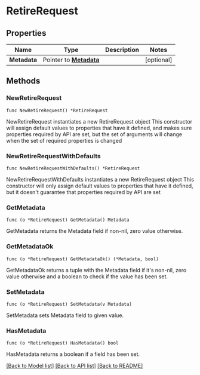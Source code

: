 # RetireRequest

## Properties

Name | Type | Description | Notes
------------ | ------------- | ------------- | -------------
**Metadata** | Pointer to [**Metadata**](Metadata.md) |  | [optional] 

## Methods

### NewRetireRequest

`func NewRetireRequest() *RetireRequest`

NewRetireRequest instantiates a new RetireRequest object
This constructor will assign default values to properties that have it defined,
and makes sure properties required by API are set, but the set of arguments
will change when the set of required properties is changed

### NewRetireRequestWithDefaults

`func NewRetireRequestWithDefaults() *RetireRequest`

NewRetireRequestWithDefaults instantiates a new RetireRequest object
This constructor will only assign default values to properties that have it defined,
but it doesn't guarantee that properties required by API are set

### GetMetadata

`func (o *RetireRequest) GetMetadata() Metadata`

GetMetadata returns the Metadata field if non-nil, zero value otherwise.

### GetMetadataOk

`func (o *RetireRequest) GetMetadataOk() (*Metadata, bool)`

GetMetadataOk returns a tuple with the Metadata field if it's non-nil, zero value otherwise
and a boolean to check if the value has been set.

### SetMetadata

`func (o *RetireRequest) SetMetadata(v Metadata)`

SetMetadata sets Metadata field to given value.

### HasMetadata

`func (o *RetireRequest) HasMetadata() bool`

HasMetadata returns a boolean if a field has been set.


[[Back to Model list]](../README.md#documentation-for-models) [[Back to API list]](../README.md#documentation-for-api-endpoints) [[Back to README]](../README.md)


